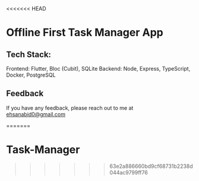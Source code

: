 <<<<<<< HEAD
# Offline First Task Manager App

## Tech Stack:
Frontend: Flutter, Bloc (Cubit), SQLite
Backend: Node, Express, TypeScript, Docker, PostgreSQL

    
## Feedback
If you have any feedback, please reach out to me at ehsanabid0@gmail.com

=======
# Task-Manager
>>>>>>> 63e2a886660bd9cf68731b2238d044ac9799ff76
